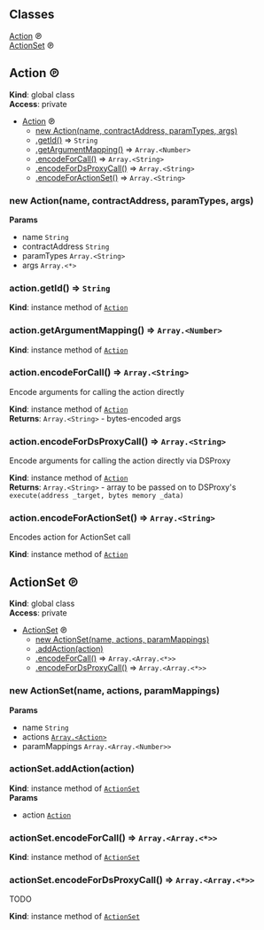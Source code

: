 ## Classes

<dl>
<dt><a href="#Action">Action</a> ℗</dt>
<dd></dd>
<dt><a href="#ActionSet">ActionSet</a> ℗</dt>
<dd></dd>
</dl>

<a name="Action"></a>

## Action ℗
**Kind**: global class  
**Access**: private  

* [Action](#Action) ℗
    * [new Action(name, contractAddress, paramTypes, args)](#new_Action_new)
    * [.getId()](#Action+getId) ⇒ <code>String</code>
    * [.getArgumentMapping()](#Action+getArgumentMapping) ⇒ <code>Array.&lt;Number&gt;</code>
    * [.encodeForCall()](#Action+encodeForCall) ⇒ <code>Array.&lt;String&gt;</code>
    * [.encodeForDsProxyCall()](#Action+encodeForDsProxyCall) ⇒ <code>Array.&lt;String&gt;</code>
    * [.encodeForActionSet()](#Action+encodeForActionSet) ⇒ <code>Array.&lt;String&gt;</code>

<a name="new_Action_new"></a>

### new Action(name, contractAddress, paramTypes, args)
**Params**

- name <code>String</code>
- contractAddress <code>String</code>
- paramTypes <code>Array.&lt;String&gt;</code>
- args <code>Array.&lt;\*&gt;</code>

<a name="Action+getId"></a>

### action.getId() ⇒ <code>String</code>
**Kind**: instance method of [<code>Action</code>](#Action)  
<a name="Action+getArgumentMapping"></a>

### action.getArgumentMapping() ⇒ <code>Array.&lt;Number&gt;</code>
**Kind**: instance method of [<code>Action</code>](#Action)  
<a name="Action+encodeForCall"></a>

### action.encodeForCall() ⇒ <code>Array.&lt;String&gt;</code>
Encode arguments for calling the action directly

**Kind**: instance method of [<code>Action</code>](#Action)  
**Returns**: <code>Array.&lt;String&gt;</code> - bytes-encoded args  
<a name="Action+encodeForDsProxyCall"></a>

### action.encodeForDsProxyCall() ⇒ <code>Array.&lt;String&gt;</code>
Encode arguments for calling the action directly via DSProxy

**Kind**: instance method of [<code>Action</code>](#Action)  
**Returns**: <code>Array.&lt;String&gt;</code> - array to be passed on to DSProxy's `execute(address _target, bytes memory _data)`  
<a name="Action+encodeForActionSet"></a>

### action.encodeForActionSet() ⇒ <code>Array.&lt;String&gt;</code>
Encodes action for ActionSet call

**Kind**: instance method of [<code>Action</code>](#Action)  
<a name="ActionSet"></a>

## ActionSet ℗
**Kind**: global class  
**Access**: private  

* [ActionSet](#ActionSet) ℗
    * [new ActionSet(name, actions, paramMappings)](#new_ActionSet_new)
    * [.addAction(action)](#ActionSet+addAction)
    * [.encodeForCall()](#ActionSet+encodeForCall) ⇒ <code>Array.&lt;Array.&lt;\*&gt;&gt;</code>
    * [.encodeForDsProxyCall()](#ActionSet+encodeForDsProxyCall) ⇒ <code>Array.&lt;Array.&lt;\*&gt;&gt;</code>

<a name="new_ActionSet_new"></a>

### new ActionSet(name, actions, paramMappings)
**Params**

- name <code>String</code>
- actions [<code>Array.&lt;Action&gt;</code>](#Action)
- paramMappings <code>Array.&lt;Array.&lt;Number&gt;&gt;</code>

<a name="ActionSet+addAction"></a>

### actionSet.addAction(action)
**Kind**: instance method of [<code>ActionSet</code>](#ActionSet)  
**Params**

- action [<code>Action</code>](#Action)

<a name="ActionSet+encodeForCall"></a>

### actionSet.encodeForCall() ⇒ <code>Array.&lt;Array.&lt;\*&gt;&gt;</code>
**Kind**: instance method of [<code>ActionSet</code>](#ActionSet)  
<a name="ActionSet+encodeForDsProxyCall"></a>

### actionSet.encodeForDsProxyCall() ⇒ <code>Array.&lt;Array.&lt;\*&gt;&gt;</code>
TODO

**Kind**: instance method of [<code>ActionSet</code>](#ActionSet)  
